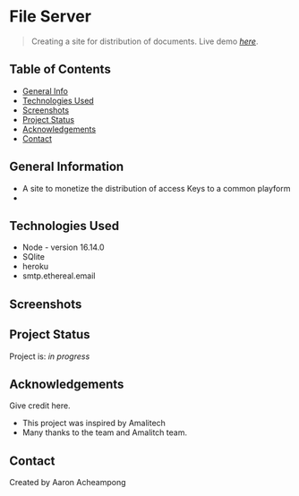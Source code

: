 # File Server
> Creating a site for distribution of documents.
> Live demo [_here_](https://accesskeymanager.herokuapp.com/). <!-- If you have the project hosted somewhere, include the link here. -->

## Table of Contents
* [General Info](#general-information)
* [Technologies Used](#technologies-used)
* [Screenshots](#screenshots)
* [Project Status](#project-status)
* [Acknowledgements](#acknowledgements)
* [Contact](#contact)


## General Information
- A site to monetize the distribution of access Keys to a common playform
- 
<!-- You don't have to answer all the questions - just the ones relevant to your project. -->


## Technologies Used
- Node - version 16.14.0
- SQlite 
- heroku
- smtp.ethereal.email



## Screenshots
<!-- ![Example screenshot](./img/screenshot.png) -->
<!-- If you have screenshots you'd like to share, include them here. -->



## Project Status
Project is: _in progress_ 



## Acknowledgements
Give credit here.
- This project was inspired by Amalitech
- Many thanks to the team and Amalitch team.

## Contact
Created by Aaron Acheampong

